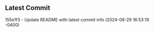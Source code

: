 
## Latest Commit
155e1f3 - Update README with latest commit info (2024-08-29 16:53:19 -0400) <Yunxi-Zhou>
